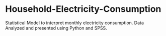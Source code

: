 # Household-Electricity-Consumption
Statistical Model to interpret monthly electricity consumption.
Data Analyzed and presented using Python and SPSS.
